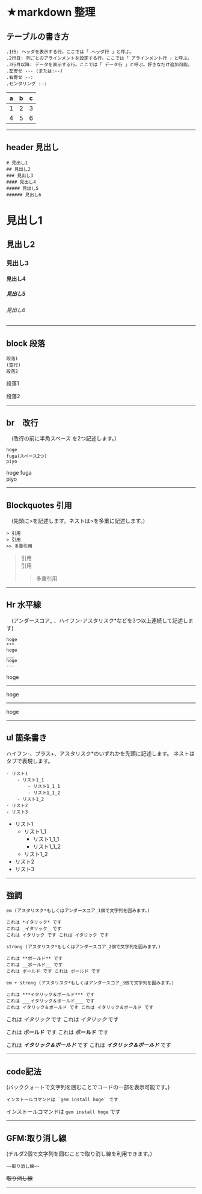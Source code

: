 # ★markdown 整理

## テーブルの書き方
```
.1行: ヘッダを表示する行。ここでは「 ヘッダ行 」と呼ぶ。
.2行目: 列ごとのアラインメントを設定する行。ここでは「 アラインメント行 」と呼ぶ。
.3行目以降: データを表示する行。ここでは「 データ行 」と呼ぶ。好きなだけ追加可能。
.左寄せ --- (または:--)
.右寄せ --:
.センタリング :-:
```
|a  |b  |c  |
|---|---|---|
|1  |2  |3  |
|4  |5  |6  |
---
## header 見出し
```
# 見出し1
## 見出し2
### 見出し3
#### 見出し4
##### 見出し5
###### 見出し6
```
# 見出し1
## 見出し2
### 見出し3
#### 見出し4
##### 見出し5
###### 見出し6
---
## block 段落
```
段落1
(空行)
段落2
```
段落1

段落2

---
## br　改行 
　(改行の前に半角スペース を2つ記述します。)
```
hoge
fuga(スペース2つ)
piyo
```
hoge
fuga  
piyo

---
## Blockquotes 引用 
　(先頭に>を記述します。ネストは>を多重に記述します。)
```
> 引用  
> 引用
>> 多重引用
```
> 引用  
> 引用
>> 多重引用
---
## Hr 水平線 
　(アンダースコア_ 、ハイフン-アスタリスク*などを3つ以上連続して記述します)
```
hoge
***
hoge
___
hoge
---
```
hoge
***
hoge
___
hoge

---
## ul 箇条書き
ハイフン-、プラス+、アスタリスク*のいずれかを先頭に記述します。
ネストはタブで表現します。
```
- リスト1
    - リスト1_1
        - リスト1_1_1
        - リスト1_1_2
    - リスト1_2
- リスト2
- リスト3
```
- リスト1
    - リスト1_1
        - リスト1_1_1
        - リスト1_1_2
    - リスト1_2
- リスト2
- リスト3
---

## 強調
```
em (アスタリスク*もしくはアンダースコア_1個で文字列を囲みます。)

これは *イタリック* です
これは _イタリック_ です
これは イタリック です これは イタリック です

strong (アスタリスク*もしくはアンダースコア_2個で文字列を囲みます。)

これは **ボールド** です
これは __ボールド__ です
これは ボールド です これは ボールド です

em + strong (アスタリスク*もしくはアンダースコア_3個で文字列を囲みます。)

これは ***イタリック＆ボールド*** です
これは ___イタリック＆ボールド___ です
これは イタリック＆ボールド です これは イタリック＆ボールド です
```
これは *イタリック* です
これは _イタリック_ です

これは **ボールド** です
これは __ボールド__ です

これは ***イタリック＆ボールド*** です
これは ___イタリック＆ボールド___ です

---

## code記法 
(バッククォートで文字列を囲むことでコードの一部を表示可能です。)

```
インストールコマンドは `gem install hoge` です
```
インストールコマンドは `gem install hoge` です

---

## GFM:取り消し線
(チルダ2個で文字列を囲むことで取り消し線を利用できます。)

```
~~取り消し線~~
```
~~取り消し線~~

---
